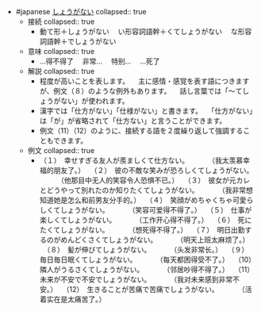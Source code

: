 - #japanese [しょうがない](https://nihongonosensei.net/?p=20736)
  collapsed:: true
	- 接続
	  collapsed:: true
		- 動て形＋しょうがない
		  　い形容詞語幹＋くてしょうがない
		  　な形容詞語幹＋でしょうがない
	- 意味
	  collapsed:: true
		- …得不得了
		  　非常…
		  　特别…
		  　…死了
	- 解説
	  collapsed:: true
		- 程度が高いことを表します。
		  　主に感情・感覚を表す語につきますが、例文（８）のような例外もあります。
		  　話し言葉では「～てしょうがない」が使われます。
		- 漢字では「仕方がない」「仕様がない」と書きます。
		  　「仕方がない」は「が」が省略されて「仕方ない」と言うことができます。
		- 例文（11）（12）のように、接続する語を２度繰り返して強調することもできます。
	- 例文
	  collapsed:: true
		- （１）　幸せすぎる友人が羨ましくて仕方ない。
		  　　　（我太羡慕幸福的朋友了。）
		  　（２）　彼の不敵な笑みが恐ろしくてしょうがない。
		  　　　（他那目中无人的笑容令人恐惧不已。）
		  　（３）　彼女が元カレとどうやって別れたのか知りたくてしょうがない。
		  　　　（我非常想知道她是怎么和前男友分手的。）
		  　（４）　笑顔がめちゃくちゃ可愛らしくてしょうがない。
		  　　　（笑容可爱得不得了。）
		  　（５）　仕事が楽しくてしょうがない。
		  　　　（工作开心得不得了。）
		  　（６）　死にたくてしょうがない。
		  　　　（想死得不得了。）
		  　（７）　明日出勤するのがめんどくさくてしょうがない。
		  　　　（明天上班太麻烦了。）
		  　（８）　髪が伸びてしょうがない。
		  　　　（头发非常长。）
		  　（９）　毎日毎日眠くてしょうがない。
		  　　　（每天都困得受不了。）
		  　（10）　隣人がうるさくてしょうがない。
		  　　　（邻居吵得不得了。）
		  　（11）　未来が不安で不安でしょうがない。
		  　　　（我对未来感到非常不安。）
		  　（12）　生きることが苦痛で苦痛でしょうがない。
		  　　　（活着实在是太痛苦了。）